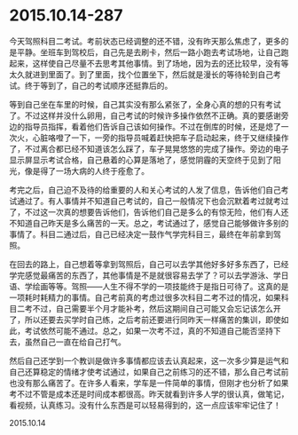 2015.10.14-287
==============
今天驾照科目二考试。考前状态已经调整的还不错，没有昨天那么焦虑了，更多的是平静。坐班车到驾校后，自己先是去刷卡，然后一路小跑去考试场地，让自己跑起来，这样使自己尽量不去思考其他事情。到了场地，因为去的还比较早，没有等太久就进到里面了。到了里面，找个位置坐下，然后就是漫长的等待轮到自己考试。终于等到了，自己的考试顺序还挺靠后的。

等到自己坐在车里的时候，自己其实没有那么紧张了，全身心真的想的只有考试了。不过这样并没什么卵用，自己考试的时候许多操作依然不正确。真的要感谢旁边的指导员指挥，看着他们告诉自己该如何操作。不过在倒库的时候，还是熄了一次火，心脏咯噔了一下，一旁的指导员喊着赶快把车子启动起来，终于又继续操作了，不过离合都已经不知道该怎么踩了，车子晃晃悠悠的完成了操作。旁边的电子显示屏显示考试合格，自己悬着的心算是落地了，感觉阴霾的天空终于见到了阳光，像是得了一场大病的人终于痊愈了。

考完之后，自己迫不及待的给重要的人和关心考试的人发了信息，告诉他们自己考试通过了。有人事情并不知道自己考试的，自己一般情况下也会沉默着考过就考过了，不过这一次真的想要告诉他们，告诉他们自己是多么的有惊无险，他们有人还不知道自己昨天是多么痛苦的一天。总之，考试通过了，感觉自己能够做许多别的事情了。科目二通过后，自己已经决定一鼓作气学完科目三，最终在年前拿到驾照。

在回去的路上，自己想着等拿到驾照后，自己可以去学其他好多好多东西了，已经学完感觉最痛苦的东西了，其他事情是不是就很容易去学了？可以去学游泳、学日语、学绘画等等。驾照——人生不得不学的一项技能终于是指日可待了。这真的是一项耗时耗精力的事情。自己考前真的考虑过很多次科目二考不过的情况，如果科目二考不过，自己需要半个月才能补考，然后这期间自己可能又会忘记该怎么开了，所以还要去买学时自己练，之后考前还要进行同昨天一样痛苦的集训，即使如此，考试依然可能不通过。总之，如果一次考不过，真的不知道自己能否坚持下去，虽然自己一直在给自己打气。

然后自己还学到一个教训是做许多事情都应该去认真起来，这一次多少算是运气和自己还算稳定的情绪才使考试通过，如果自己之前练习的还不错，那么自己考试前也没有那么痛苦了。在许多人看来，学车是一件简单的事情，但刚才也分析了如果考不过不管是成本还是时间成本都很高。昨天就看到许多人学的很认真，做笔记，看视频，认真练习。没有什么东西是可以轻易得到的，这一点应该牢牢记住了！

2015.10.14